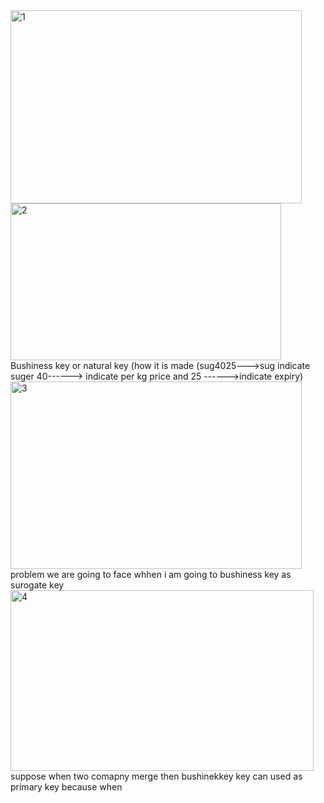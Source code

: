 
<img width="466" height="309" alt="1" src="https://github.com/user-attachments/assets/a4feffc8-0659-4e6e-b399-193a6122c4c9" />

<br>


<img width="433" height="251" alt="2" src="https://github.com/user-attachments/assets/5605ea88-6461-4c8d-98d2-adc9e38412a8" />
<br>
Bushiness key or natural key (how it is made (sug4025--->sug indicate suger    40------> indicate per kg price and    25 ------>indicate expiry)


<img width="466" height="300" alt="3" src="https://github.com/user-attachments/assets/21b78a33-304c-4df5-a8f0-76d70b2a1075" />
problem we are going to face whhen i am going to bushiness key as surogate key


<img width="485" height="289" alt="4" src="https://github.com/user-attachments/assets/a9380e40-a1af-4e66-b1cb-3ed5e3826092" />
<br>
suppose when two comapny merge then bushinekkey key can used as primary key because when 

